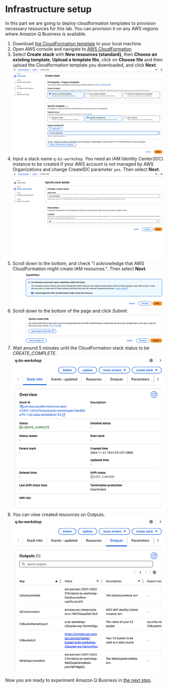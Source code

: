 # Infrastructure setup
In this part we are going to deploy cloudformation templates to provision necessary resources for this lab. You can provision it on any AWS regions where Amazon Q Business is available.  

1. Download [the CloudFormation template](../cf-q-biz-setup.yaml) to your local machine.  
2. Open AWS console and navigate to [AWS CloudFormation](https://console.aws.amazon.com/cloudformation)  
3. Select **Create stack** with **New resources (standard)**, then **Choose an existing template**, **Upload a template file**, click on **Choose file** and then upload the Cloudformation template you downloaded, and click **Next**.  
![CloudFormation-1](./img/infrasetup-1.png)  
4. Input a stack name `q-bz-workshop`. You need an IAM Identity Center(IDC) instance to be created if your AWS account is not managed by AWS Organizations and change CreateIDC parameter `yes`. Then select **Next**.  
![CloudFormation-2](./img/infrasetup-2.png)  
5. Scroll down to the bottom, and check "I acknowledge that AWS CloudFormation might create IAM resources.". Then select **Next**.  
![CloudFormation-3](./img/infrasetup-3.png)  
6. Scroll down to the bottom of the page and click *Submit*.  
![CloudFormation-4](./img/infrasetup-4.png)  
7. Wait around 5 minutes until the CloudFormation stack status to be *CREATE_COMPLETE*.  
![CloudFormation-5](./img/infrasetup-5.png)  
8. You can view created resources on Outputs.  
![CloudFormation-6](./img/infrasetup-6.png)  

Now you are ready to experiment Amazon Q Business in [the next step](../q-app/README.md).  